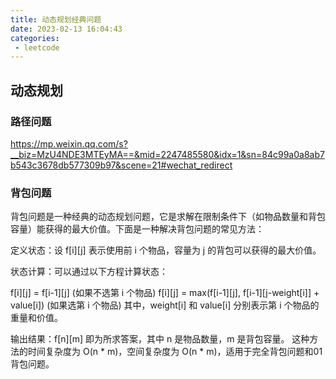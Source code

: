 ```yaml
---
title: 动态规划经典问题
date: 2023-02-13 16:04:43
categories: 
 - leetcode
---
```


## 动态规划

### 路径问题
https://mp.weixin.qq.com/s?__biz=MzU4NDE3MTEyMA==&mid=2247485580&idx=1&sn=84c99a0a8ab7b543c3678db577309b97&scene=21#wechat_redirect

### 背包问题
背包问题是一种经典的动态规划问题，它是求解在限制条件下（如物品数量和背包容量）能获得的最大价值。下面是一种解决背包问题的常见方法：

定义状态：设 f[i][j] 表示使用前 i 个物品，容量为 j 的背包可以获得的最大价值。

状态计算：可以通过以下方程计算状态：

f[i][j] = f[i-1][j] (如果不选第 i 个物品)
f[i][j] = max(f[i-1][j], f[i-1][j-weight[i]] + value[i]) (如果选第 i 个物品)
其中，weight[i] 和 value[i] 分别表示第 i 个物品的重量和价值。

输出结果：f[n][m] 即为所求答案，其中 n 是物品数量，m 是背包容量。
这种方法的时间复杂度为 O(n * m)，空间复杂度为 O(n * m)，适用于完全背包问题和01背包问题。